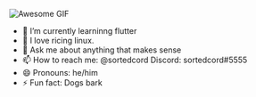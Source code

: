 ![Awesome GIF](https://raw.githubusercontent.com/sortedcord/sortedcord/main/https___static-cdn.pixlr.com_photo_online-image-editor-20201201.gif)

- 🔭 I’m currently learninng flutter
- 🌱 I love ricing linux.
- 💬 Ask me about anything that makes sense
- 📫 How to reach me: @sortedcord Discord: sortedcord#5555
- 😄 Pronouns: he/him
- ⚡ Fun fact: Dogs bark

